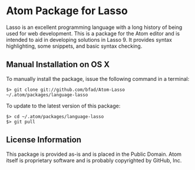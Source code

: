 # Atom Package for Lasso

Lasso is an excellent programming language with a long history of being used for
web development. This is a package for the Atom editor and is intended to aid in
developing solutions in Lasso 9. It provides syntax highlighting, some snippets,
and basic syntax checking.


## Manual Installation on OS X

To manually install the package, issue the following command in a terminal:

    $> git clone git://github.com/bfad/Atom-Lasso ~/.atom/packages/language-lasso

To update to the latest version of this package:

    $> cd ~/.atom/packages/language-lasso
    $> git pull


## License Information

This package is provided as-is and is placed in the Public Domain.
Atom itself is proprietary software and is probably copyrighted by GitHub, Inc.